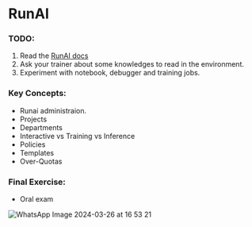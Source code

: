 # RunAI

### TODO:
1. Read the [RunAI docs](https://docs.run.ai/)
2. Ask your trainer about some knowledges to read in the environment.
3. Experiment with notebook, debugger and training jobs.

### Key Concepts:
-   Runai administraion.
-   Projects
-   Departments
-   Interactive vs Training vs Inference
-   Policies
-   Templates
-   Over-Quotas

### Final Exercise:
- Oral exam


![WhatsApp Image 2024-03-26 at 16 53 21](https://github.com/MLaaS-idfCts/mlops-trainning-for-rookies/assets/48046918/ec682b43-8687-4010-8a55-97a57c67fd60)
